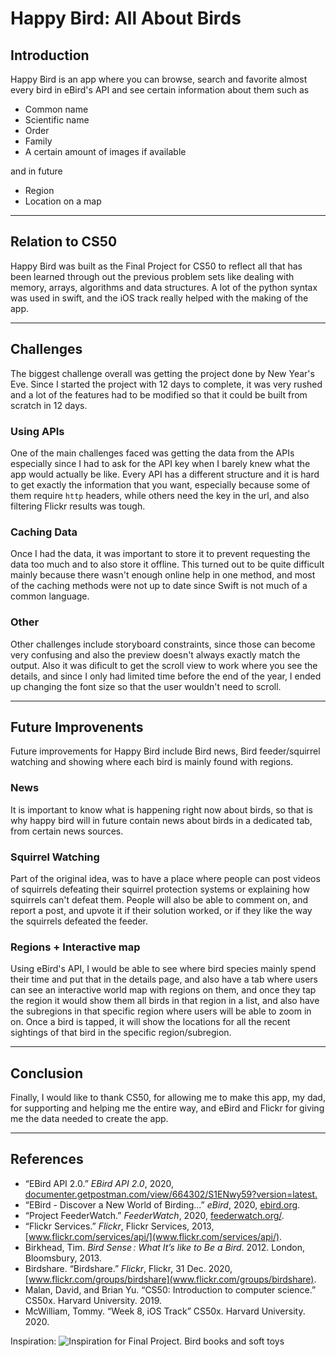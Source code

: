 # **Happy Bird**: All About Birds

## Introduction  

Happy Bird is an app where you can browse, search and favorite almost every bird in eBird's API and see certain information about them such as
- Common name
- Scientific name
- Order
- Family
- A certain amount of images if available  
  
and in future  
  
- Region
- Location on a map   
***
## Relation to CS50

Happy Bird was built as the Final Project for CS50 to reflect all that has been learned through out the previous problem sets like dealing with memory, arrays, algorithms and data structures. A lot of the python syntax was used in swift, and the iOS track really helped with the making of the app.
***
## Challenges

The biggest challenge overall was getting the project done by New Year's Eve. Since I started the project with 12 days to complete, it was very rushed and a lot of the features had to be modified so that it could be built from scratch in 12 days.

### Using APIs

One of the main challenges faced was getting the data from the APIs especially since I had to ask for the API key when I barely knew what the app would actually be like. Every API has a different structure and it is hard to get exactly the information that you want, especially because some of them require `http` headers, while others need the key in the url, and also filtering Flickr results was tough.

### Caching Data

Once I had the data, it was important to store it to prevent requesting the data too much and to also store it offline. This turned out to be quite difficult mainly because there wasn't enough online help in one method, and most of the caching methods were not up to date since Swift is not much of a common language. 

### Other

Other challenges include storyboard constraints, since those can become very confusing and also the preview doesn't always exactly match the output. Also it was dificult to get the scroll view to work where you see the details, and since I only had limited time before the end of the year, I ended up changing the font size so that the user wouldn't need to scroll.
***
## Future Improvenents

Future improvements for Happy Bird include Bird news, Bird feeder/squirrel watching and showing where each bird is mainly found with regions.

### News

It is important to know what is happening right now about birds, so that is why happy bird will in future contain news about birds in a dedicated tab, from certain news sources.

### Squirrel Watching

Part of the original idea, was to have a place where people can post videos of squirrels defeating their squirrel protection systems or explaining how squirrels can't defeat them. People will also be able to comment on, and report a post, and upvote it if their solution worked, or if they like the way the squirrels defeated the feeder.

### Regions + Interactive map

Using eBird's API, I would be able to see where bird species mainly spend their time and put that in the details page, and also have a tab where users can see an interactive world map with regions on them, and once they tap the region it would show them all birds in that region in a list, and also have the subregions in that specific region where users will be able to zoom in on. Once a bird is tapped, it will show the locations for all the recent sightings of that bird in the specific region/subregion.
***
## Conclusion

Finally, I would like to thank CS50, for allowing me to make this app, my dad, for supporting and helping me the entire way, and eBird and Flickr for giving me the data needed to create the app.
***
## References

- “EBird API 2.0.” *EBird API 2.0*, 2020, [documenter.getpostman.com/view/664302/S1ENwy59?version=latest.](https://documenter.getpostman.com/view/664302/S1ENwy59?version=latest)
- “EBird - Discover a New World of Birding...” *eBird*, 2020, [ebird.org](ebird.org).
- “Project FeederWatch.” *FeederWatch*, 2020, [feederwatch.org/](feederwatch.org/).
- “Flickr Services.” *Flickr*, Flickr Services, 2013, [www.flickr.com/services/api/](www.flickr.com/services/api/).
- Birkhead, Tim. *Bird Sense : What It’s like to Be a Bird*. 2012. London, Bloomsbury, 2013.
- Birdshare. “Birdshare.” *Flickr*, Flickr, 31 Dec. 2020, [www.flickr.com/groups/birdshare](www.flickr.com/groups/birdshare).
- Malan, David, and Brian Yu. “CS50: Introduction to computer science.” CS50x. Harvard University. 2019.
- McWilliam, Tommy. “Week 8, iOS Track” CS50x. Harvard University. 2020.

Inspiration:
![Inspiration for Final Project. Bird books and soft toys](Inspiration.jpg)
